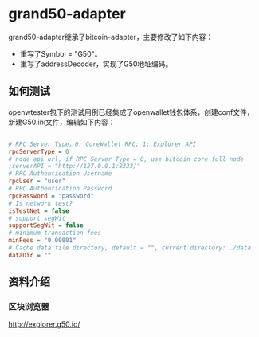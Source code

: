 # grand50-adapter

grand50-adapter继承了bitcoin-adapter，主要修改了如下内容：

- 重写了Symbol = "G50"。
- 重写了addressDecoder，实现了G50地址编码。

## 如何测试

openwtester包下的测试用例已经集成了openwallet钱包体系，创建conf文件，新建G50.ini文件，编辑如下内容：

```ini

# RPC Server Type，0: CoreWallet RPC; 1: Explorer API
rpcServerType = 0
# node api url, if RPC Server Type = 0, use bitcoin core full node
;serverAPI = "http://127.0.0.1:8333/"
# RPC Authentication Username
rpcUser = "user"
# RPC Authentication Password
rpcPassword = "password"
# Is network test?
isTestNet = false
# support segWit
supportSegWit = false
# minimum transaction fees
minFees = "0.00001"
# Cache data file directory, default = "", current directory: ./data
dataDir = ""

```

## 资料介绍

### 区块浏览器

http://explorer.g50.io/